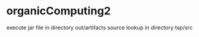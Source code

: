 # organicComputing2

execute jar file in directory out/artifacts
source lookup in directory tsp/src
